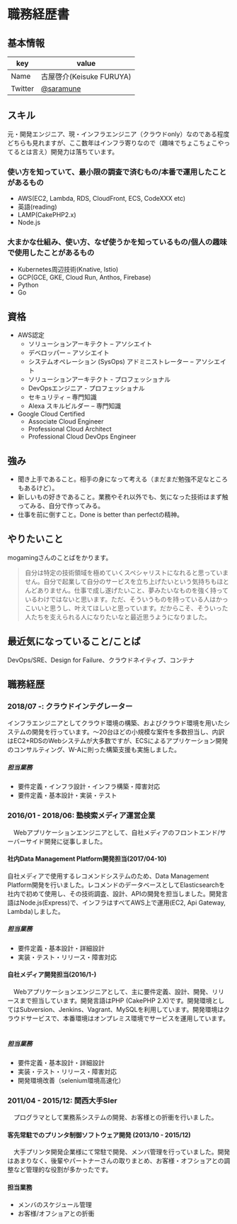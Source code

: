 # 職務経歴書
## 基本情報
|key|value|
|---|-----|
|Name|古屋啓介(Keisuke FURUYA)|
|Twitter|[@saramune](https://twitter.com/saramune)|

## スキル
元・開発エンジニア、現・インフラエンジニア（クラウドonly）なのである程度どちらも見れますが、ここ数年はインフラ寄りなので（趣味でちょこちょこやってるとは言え）開発力は落ちています。
### 使い方を知っていて、最小限の調査で済むもの/本番で運用したことがあるもの
- AWS(EC2, Lambda, RDS, CloudFront, ECS, CodeXXX etc)
- 英語(reading)
- LAMP(CakePHP2.x)
- Node.js
### 大まかな仕組み、使い方、なぜ使うかを知っているもの/個人の趣味で使用したことがあるもの
- Kubernetes周辺技術(Knative, Istio)
- GCP(GCE, GKE, Cloud Run, Anthos, Firebase)
- Python
- Go

## 資格
- AWS認定
  - ソリューションアーキテクト – アソシエイト
  - デベロッパー – アソシエイト
  - システムオペレーション (SysOps) アドミニストレーター – アソシエイト
  - ソリューションアーキテクト - プロフェッショナル
  - DevOpsエンジニア - プロフェッショナル
  - セキュリティ – 専門知識
  - Alexa スキルビルダー – 専門知識
- Google Cloud Certified
  - Associate Cloud Engineer
  - Professional Cloud Architect
  - Professional Cloud DevOps Engineer

## 強み
- 聞き上手であること。相手の身になって考える（まだまだ勉強不足なところもあるけど）。
- 新しいもの好きであること。業務やそれ以外でも、気になった技術はまず触ってみる、自分で作ってみる。
- 仕事を前に倒すこと。Done is better than perfectの精神。

## やりたいこと
mogamingさんのことばをかります。

> 自分は特定の技術領域を極めていくスペシャリストになれると思っていません。自分で起業して自分のサービスを立ち上げたいという気持ちもほとんどありません。仕事で成し遂げたいこと、夢みたいなものを強く持っているわけではないと思います。ただ、そういうものを持っている人はかっこいいと思うし、叶えてほしいと思っています。だからこそ、そういった人たちを支えられる人になりたいなと最近思うようになりました。

## 最近気になっていること/ことば

DevOps/SRE、Design for Failure、クラウドネイティブ、コンテナ

## 職務経歴
### 2018/07 -: クラウドインテグレーター
 インフラエンジニアとしてクラウド環境の構築、およびクラウド環境を用いたシステムの開発を行っています。〜20台ほどの小規模な案件を多数担当し、内訳はEC2+RDSのWebシステムが大多数ですが、ECSによるアプリケーション開発のコンサルティング、W-Aに則った構築支援も実施しました。
##### 担当業務
- 要件定義・インフラ設計・インフラ構築・障害対応
- 要件定義・基本設計・実装・テスト
### 2016/01 - 2018/06: 塾検索メディア運営企業
　Webアプリケーションエンジニアとして、自社メディアのフロントエンド/サーバーサイド開発に従事しました。
#### 社内Data Management Platform開発担当(2017/04-10)
 自社メディアで使用するレコメンドシステムのため、Data Management Platform開発を行いました。レコメンドのデータベースとしてElasticsearchを社内で初めて使用し、その技術調査、設計、APIの開発を担当しました。開発言語はNode.js(Express)で、インフラはすべてAWS上で運用(EC2, Api Gateway, Lambda)しました。
##### 担当業務
- 要件定義・基本設計・詳細設計
- 実装・テスト・リリース・障害対応
#### 自社メディア開発担当(2016/1-)
　Webアプリケーションエンジニアとして、主に要件定義、設計、開発、リリースまで担当しています。開発言語はPHP (CakePHP 2.X)です。開発環境としてはSubversion、Jenkins、Vagrant、MySQLを利用しています。開発環境はクラウドサービスで、本番環境はオンプレミス環境でサービスを運用しています。  
##### 担当業務
- 要件定義・基本設計・詳細設計
- 実装・テスト・リリース・障害対応
- 開発環境改善（selenium環境高速化）
### 2011/04 - 2015/12: 関西大手SIer
　プログラマとして業務系システムの開発、お客様との折衝を行いました。
#### 客先常駐でのプリンタ制御ソフトウェア開発 (2013/10 - 2015/12)
　大手プリンタ開発企業様にて常駐で開発、メンバ管理を行っていました。開発はあまりなく、後輩やパートナーさんの取りまとめ、お客様・オフショアとの調整など管理的な役割が多かったです。
#### 担当業務
- メンバのスケジュール管理
- お客様/オフショアとの折衝

